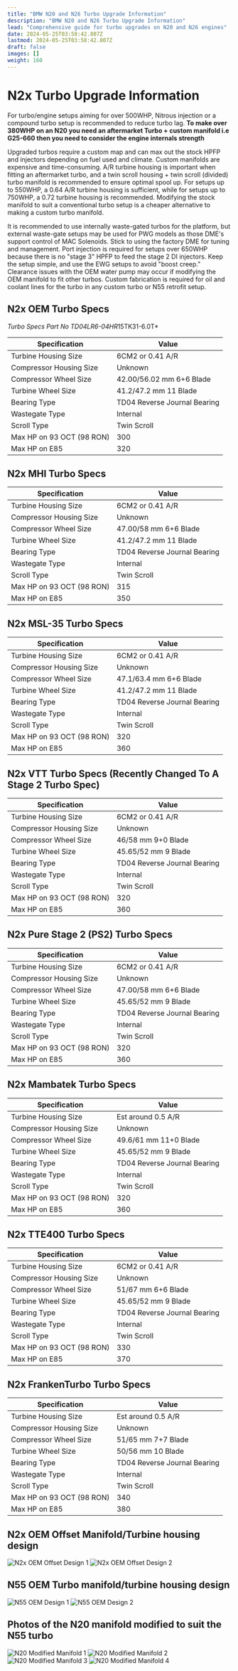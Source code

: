 ```yaml
---
title: "BMW N20 and N26 Turbo Upgrade Information"
description: "BMW N20 and N26 Turbo Upgrade Information"
lead: "Comprehensive guide for turbo upgrades on N20 and N26 engines"
date: 2024-05-25T03:58:42.807Z
lastmod: 2024-05-25T03:58:42.807Z
draft: false
images: []
weight: 160
---
```


# N2x Turbo Upgrade Information

For turbo/engine setups aiming for over 500WHP, Nitrous injection or a compound turbo setup is recommended to reduce turbo lag. **To make over 380WHP on an N20 you need an aftermarket Turbo + custom manifold i.e G25-660 then you need to consider the engine internals strength**

Upgraded turbos require a custom map and can max out the stock HPFP and injectors depending on fuel used and climate. Custom manifolds are expensive and time-consuming. A/R turbine housing is important when fitting an aftermarket turbo, and a twin scroll housing + twin scroll (divided) turbo manifold is recommended to ensure optimal spool up. For setups up to 550WHP, a 0.64 A/R turbine housing is sufficient, while for setups up to 750WHP, a 0.72 turbine housing is recommended. Modifying the stock manifold to suit a conventional turbo setup is a cheaper alternative to making a custom turbo manifold.

It is recommended to use internally waste-gated turbos for the platform, but external waste-gate setups may be used for PWG models as those DME's support control of MAC Solenoids. Stick to using the factory DME for tuning and management. Port injection is required for setups over 650WHP because there is no "stage 3" HPFP to feed the stage 2 DI injectors. Keep the setup simple, and use the EWG setups to avoid "boost creep." Clearance issues with the OEM water pump may occur if modifying the OEM manifold to fit other turbos. Custom fabrication is required for oil and coolant lines for the turbo in any custom turbo or N55 retrofit setup.

## N2x OEM Turbo Specs
*Turbo Specs Part No TD04LR6-04HR*15TK31-6.0T*

| Specification | Value |
|--------------|-------|
| Turbine Housing Size | 6CM2 or 0.41 A/R |
| Compressor Housing Size | Unknown |
| Compressor Wheel Size | 42.00/56.02 mm 6+6 Blade |
| Turbine Wheel Size | 41.2/47.2 mm 11 Blade |
| Bearing Type | TD04 Reverse Journal Bearing |
| Wastegate Type | Internal |
| Scroll Type | Twin Scroll |
| Max HP on 93 OCT (98 RON) | 300 |
| Max HP on E85 | 320 |

## N2x MHI Turbo Specs

| Specification | Value |
|--------------|-------|
| Turbine Housing Size | 6CM2 or 0.41 A/R |
| Compressor Housing Size | Unknown |
| Compressor Wheel Size | 47.00/58 mm 6+6 Blade |
| Turbine Wheel Size | 41.2/47.2 mm 11 Blade |
| Bearing Type | TD04 Reverse Journal Bearing |
| Wastegate Type | Internal |
| Scroll Type | Twin Scroll |
| Max HP on 93 OCT (98 RON) | 315 |
| Max HP on E85 | 350 |

## N2x MSL-35 Turbo Specs

| Specification | Value |
|--------------|-------|
| Turbine Housing Size | 6CM2 or 0.41 A/R |
| Compressor Housing Size | Unknown |
| Compressor Wheel Size | 47.1/63.4 mm 6+6 Blade |
| Turbine Wheel Size | 41.2/47.2 mm 11 Blade |
| Bearing Type | TD04 Reverse Journal Bearing |
| Wastegate Type | Internal |
| Scroll Type | Twin Scroll |
| Max HP on 93 OCT (98 RON) | 320 |
| Max HP on E85 | 360 |

## N2x VTT Turbo Specs (Recently Changed To A Stage 2 Turbo Spec)

| Specification | Value |
|--------------|-------|
| Turbine Housing Size | 6CM2 or 0.41 A/R |
| Compressor Housing Size | Unknown |
| Compressor Wheel Size | 46/58 mm 9+0 Blade |
| Turbine Wheel Size | 45.65/52 mm 9 Blade |
| Bearing Type | TD04 Reverse Journal Bearing |
| Wastegate Type | Internal |
| Scroll Type | Twin Scroll |
| Max HP on 93 OCT (98 RON) | 320 |
| Max HP on E85 | 360 |

## N2x Pure Stage 2 (PS2) Turbo Specs

| Specification | Value |
|--------------|-------|
| Turbine Housing Size | 6CM2 or 0.41 A/R |
| Compressor Housing Size | Unknown |
| Compressor Wheel Size | 47.00/58 mm 6+6 Blade |
| Turbine Wheel Size | 45.65/52 mm 9 Blade |
| Bearing Type | TD04 Reverse Journal Bearing |
| Wastegate Type | Internal |
| Scroll Type | Twin Scroll |
| Max HP on 93 OCT (98 RON) | 320 |
| Max HP on E85 | 360 |

## N2x Mambatek Turbo Specs

| Specification | Value |
|--------------|-------|
| Turbine Housing Size | Est around 0.5 A/R |
| Compressor Housing Size | Unknown |
| Compressor Wheel Size | 49.6/61 mm 11+0 Blade |
| Turbine Wheel Size | 45.65/52 mm 9 Blade |
| Bearing Type | TD04 Reverse Journal Bearing |
| Wastegate Type | Internal |
| Scroll Type | Twin Scroll |
| Max HP on 93 OCT (98 RON) | 320 |
| Max HP on E85 | 360 |

## N2x TTE400 Turbo Specs

| Specification | Value |
|--------------|-------|
| Turbine Housing Size | 6CM2 or 0.41 A/R |
| Compressor Housing Size | Unknown |
| Compressor Wheel Size | 51/67 mm 6+6 Blade |
| Turbine Wheel Size | 45.65/52 mm 9 Blade |
| Bearing Type | TD04 Reverse Journal Bearing |
| Wastegate Type | Internal |
| Scroll Type | Twin Scroll |
| Max HP on 93 OCT (98 RON) | 330 |
| Max HP on E85 | 370 |

## N2x FrankenTurbo Turbo Specs

| Specification | Value |
|--------------|-------|
| Turbine Housing Size | Est around 0.5 A/R |
| Compressor Housing Size | Unknown |
| Compressor Wheel Size | 51/65 mm 7+7 Blade |
| Turbine Wheel Size | 50/56 mm 10 Blade |
| Bearing Type | TD04 Reverse Journal Bearing |
| Wastegate Type | Internal |
| Scroll Type | Twin Scroll |
| Max HP on 93 OCT (98 RON) | 340 |
| Max HP on E85 | 380 |

## N2x OEM Offset Manifold/Turbine housing design

![N2x OEM Offset Design 1](/untitled.png)
![N2x OEM Offset Design 2](/untitled_(1).png)

## N55 OEM Turbo manifold/turbine housing design

![N55 OEM Design 1](/untitled_(3).png)
![N55 OEM Design 2](/untitled_(2).png)

## Photos of the N20 manifold modified to suit the N55 turbo

![N20 Modified Manifold 1](/untitled_(4).png)
![N20 Modified Manifold 2](/untitled_(5).png)
![N20 Modified Manifold 3](/untitled_(6).png)
![N20 Modified Manifold 4](/untitled_(7).png) 